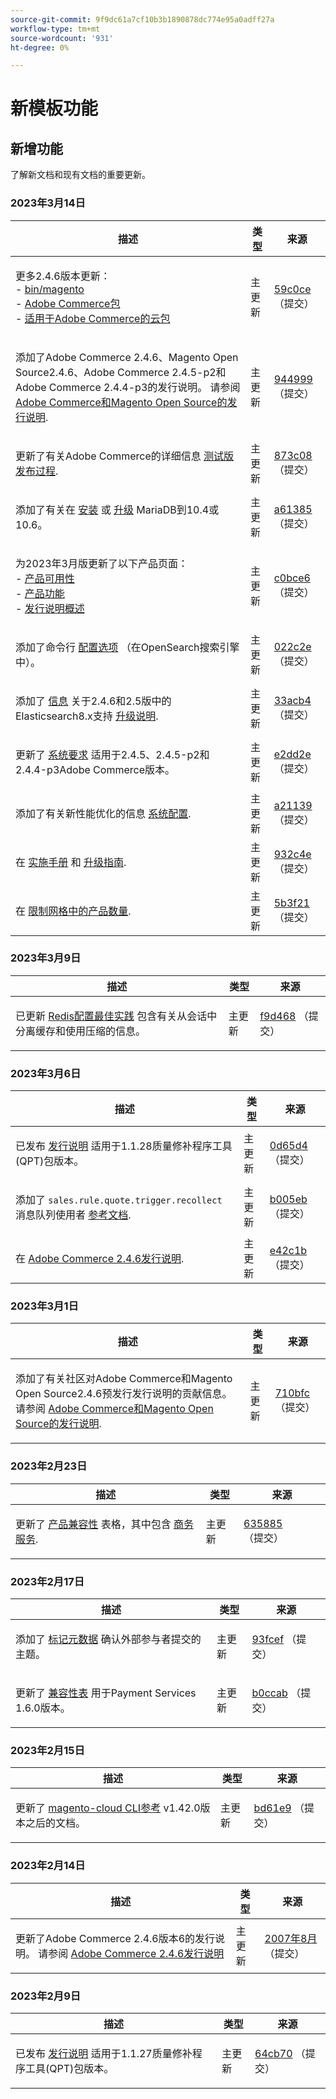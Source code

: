 ```yaml
---
source-git-commit: 9f9dc61a7cf10b3b1890878dc774e95a0adff27a
workflow-type: tm+mt
source-wordcount: '931'
ht-degree: 0%

---
```

# 新模板功能

## 新增功能

了解新文档和现有文档的重要更新。

### 2023年3月14日

<table style="table-layout:auto;">
  <thead>
    <tr>
      <th>描述</th>
      <th>类型</th>
      <th>来源</th>
    </tr>
  </thead>
  <tbody>
    <tr>
      <td><p>更多2.4.6版本更新：<br />- <a href="https://experienceleague.adobe.com/docs/commerce-operations_en/reference/commerce-on-premises.html">bin/magento</a><br />- <a href="https://experienceleague.adobe.com/docs/commerce-operations/release/packages/adobe-commerce.html">Adobe Commerce包</a><br />- <a href="https://experienceleague.adobe.com/docs/commerce-operations/release/packages/cloud.html">适用于Adobe Commerce的云包</a></p>
</td>
      <td>主更新</td>
      <td><a href="https://github.com/AdobeDocs/commerce-operations.en/commit/59c0cefdd63d2774ac0cfdee52d9f6fc916e7f88">59c0ce</a> （提交）</td>
    </tr>
    <tr>
      <td><p>添加了Adobe Commerce 2.4.6、Magento Open Source2.4.6、Adobe Commerce 2.4.5-p2和Adobe Commerce 2.4.4-p3的发行说明。  请参阅 <a href="https://experienceleague.adobe.com/docs/commerce-operations/release/notes/overview.html">Adobe Commerce和Magento Open Source的发行说明</a>.</p>
</td>
      <td>主更新</td>
      <td><a href="https://github.com/AdobeDocs/commerce-operations.en/commit/944999e0a935faacd5d1ac812d8dc8af566f9396">944999</a> （提交）</td>
    </tr>
    <tr>
      <td><p>更新了有关Adobe Commerce的详细信息 <a href="https://experienceleague.adobe.com/docs/commerce-operations/release/beta-program.html">测试版发布过程</a>.</p>
</td>
      <td>主更新</td>
      <td><a href="https://github.com/AdobeDocs/commerce-operations.en/commit/873c08d75c8bd95490eca29b088ef48aa133acbf">873c08</a> （提交）</td>
    </tr>
    <tr>
      <td><p>添加了有关在 <a href="https://experienceleague.adobe.com/docs/commerce-operations/installation-guide/prerequisites/database-server/mysql.html">安装</a> 或 <a href="https://experienceleague.adobe.com/docs/commerce-operations/upgrade-guide/prepare/prerequisites.html">升级</a> MariaDB到10.4或10.6。</p>
</td>
      <td>主更新</td>
      <td><a href="https://github.com/AdobeDocs/commerce-operations.en/commit/a6138555bbe87700be0a74d03c921b4beb741cf2">a61385</a> （提交）</td>
    </tr>
    <tr>
      <td><p>为2023年3月版更新了以下产品页面：<br />- <a href="https://experienceleague.adobe.com/docs/commerce-operations/release/product-availability.html">产品可用性</a><br />- <a href="https://experienceleague.adobe.com/docs/commerce-operations/release/features.html">产品功能</a><br />- <a href="https://experienceleague.adobe.com/docs/commerce-operations/release/notes/overview.html">发行说明概述</a></p>
</td>
      <td>主更新</td>
      <td><a href="https://github.com/AdobeDocs/commerce-operations.en/commit/c0bce6b659a8334339dc929513a631262deccf7a">c0bce6</a> （提交）</td>
    </tr>
    <tr>
      <td><p>添加了命令行 <a href="https://experienceleague.adobe.com/docs/commerce-operations/installation-guide/advanced.html">配置选项</a> （在OpenSearch搜索引擎中）。</p>
</td>
      <td>主更新</td>
      <td><a href="https://github.com/AdobeDocs/commerce-operations.en/commit/022c2ea7384b91f863435c77f753b1a2faeb6560">022c2e</a> （提交）</td>
    </tr>
    <tr>
      <td><p>添加了 <a href="https://experienceleague.adobe.com/docs/commerce-operations/configuration-guide/search/configure-search-engine.html">信息</a> 关于2.4.6和2.5版中的Elasticsearch8.x支持 <a href="https://experienceleague.adobe.com/docs/commerce-operations/upgrade-guide/prepare/prerequisites.html">升级说明</a>.</p>
</td>
      <td>主更新</td>
      <td><a href="https://github.com/AdobeDocs/commerce-operations.en/commit/33acb41735d5669008ae6ddf6c971062a0dbf158">33acb4</a> （提交）</td>
    </tr>
    <tr>
      <td><p>更新了 <a href="https://experienceleague.adobe.com/docs/commerce-operations/installation-guide/system-requirements.html">系统要求</a> 适用于2.4.5、2.4.5-p2和2.4.4-p3Adobe Commerce版本。</p>
</td>
      <td>主更新</td>
      <td><a href="https://github.com/AdobeDocs/commerce-operations.en/commit/e2dd2e7e57ec0ef25356b2ad3bebfa2ce187c863">e2dd2e</a> （提交）</td>
    </tr>
    <tr>
      <td><p>添加了有关新性能优化的信息 <a href="https://experienceleague.adobe.com/docs/commerce-operations/performance-best-practices/configuration.html#customer-segments-validation">系统配置</a>.</p>
</td>
      <td>主更新</td>
      <td><a href="https://github.com/AdobeDocs/commerce-operations.en/commit/a211392b4254b29a7981794f8c6632c2db127039">a21139</a> （提交）</td>
    </tr>
    <tr>
      <td><p>在 <a href="https://experienceleague.adobe.com/docs/commerce-operations/implementation-playbook/overview.html">实施手册</a> 和 <a href="https://experienceleague.adobe.com/docs/commerce-operations/upgrade-guide/overview.html">升级指南</a>.</p>
</td>
      <td>主更新</td>
      <td><a href="https://github.com/AdobeDocs/commerce-operations.en/commit/932c4e580349b95270ba30c01ce523bd1e462875">932c4e</a> （提交）</td>
    </tr>
    <tr>
      <td><p>在 <a href="https://experienceleague.adobe.com/docs/commerce-operations/performance-best-practices/configuration.html#limit-number-of-products-in-grid">限制网格中的产品数量</a>.</p>
</td>
      <td>主更新</td>
      <td><a href="https://github.com/AdobeDocs/commerce-operations.en/commit/5b3f2153504d89d2f3b0196bf99a9c08633e84b2">5b3f21</a> （提交）</td>
    </tr>
  </tbody>
</table>

### 2023年3月9日

<table style="table-layout:auto;">
  <thead>
    <tr>
      <th>描述</th>
      <th>类型</th>
      <th>来源</th>
    </tr>
  </thead>
  <tbody>
    <tr>
      <td><p>已更新 <a href="https://experienceleague.adobe.com/docs/commerce-operations/implementation-playbook/best-practices/planning/redis-service-configuration.html">Redis配置最佳实践</a> 包含有关从会话中分离缓存和使用压缩的信息。</p>
</td>
      <td>主更新</td>
      <td><a href="https://github.com/AdobeDocs/commerce-operations.en/commit/f9d46893a25569b9cb00b45ab285758b3b74b410">f9d468</a> （提交）</td>
    </tr>
  </tbody>
</table>

### 2023年3月6日

<table style="table-layout:auto;">
  <thead>
    <tr>
      <th>描述</th>
      <th>类型</th>
      <th>来源</th>
    </tr>
  </thead>
  <tbody>
    <tr>
      <td><p>已发布 <a href="https://experienceleague.adobe.com/docs/commerce-operations/tools/quality-patches-tool/release-notes.html">发行说明</a> 适用于1.1.28质量修补程序工具(QPT)包版本。</p>
</td>
      <td>主更新</td>
      <td><a href="https://github.com/AdobeDocs/commerce-operations.en/commit/0d65d40935b3efe09147e60252cf334b86052126">0d65d4</a> （提交）</td>
    </tr>
    <tr>
      <td><p>添加了 <code class="language-plaintext highlighter-rouge">sales.rule.quote.trigger.recollect</code> 消息队列使用者 <a href="https://experienceleague.adobe.com/docs/commerce-operations/configuration-guide/message-queues/consumers.html">参考文档</a>.</p>
</td>
      <td>主更新</td>
      <td><a href="https://github.com/AdobeDocs/commerce-operations.en/commit/b005eb39a8807147979f177a9460e45b75b7853e">b005eb</a> （提交）</td>
    </tr>
    <tr>
      <td><p>在 <a href="https://experienceleague.adobe.com/docs/commerce-operations/release/notes/adobe-commerce/2-4-6.html">Adobe Commerce 2.4.6发行说明</a>.</p>
</td>
      <td>主更新</td>
      <td><a href="https://github.com/AdobeDocs/commerce-operations.en/commit/e42c1b78451020654f9a8c366f53f6a42e79a6e3">e42c1b</a> （提交）</td>
    </tr>
  </tbody>
</table>

### 2023年3月1日

<table style="table-layout:auto;">
  <thead>
    <tr>
      <th>描述</th>
      <th>类型</th>
      <th>来源</th>
    </tr>
  </thead>
  <tbody>
    <tr>
      <td><p>添加了有关社区对Adobe Commerce和Magento Open Source2.4.6预发行发行说明的贡献信息。 请参阅 <a href="https://experienceleague.adobe.com/docs/commerce-operations/release/notes/overview.html">Adobe Commerce和Magento Open Source的发行说明</a>.</p>
</td>
      <td>主更新</td>
      <td><a href="https://github.com/AdobeDocs/commerce-operations.en/commit/710bfc501d63a7e0c3b41bd2a56d8d1d5cd27d53">710bfc</a> （提交）</td>
    </tr>
  </tbody>
</table><!-- date_group -->

### 2023年2月23日

<table style="table-layout:auto;">
  <thead>
    <tr>
      <th>描述</th>
      <th>类型</th>
      <th>来源</th>
    </tr>
  </thead>
  <tbody>
    <tr>
      <td><p>更新了 <a href="https://experienceleague.adobe.com/docs/commerce-operations/release/product-availability.html">产品兼容性</a> 表格，其中包含 <a href="https://experienceleague.adobe.com/docs/commerce-merchant-services/user-guides/home.html?lang=en">商务服务</a>.</p>
</td>
      <td>主更新</td>
      <td><a href="https://github.com/AdobeDocs/commerce-operations.en/commit/6358853d1bbd2b021b755750b1719cf270d98b39">635885</a> （提交）</td>
    </tr>
  </tbody>
</table>

### 2023年2月17日

<table style="table-layout:auto;">
  <thead>
    <tr>
      <th>描述</th>
      <th>类型</th>
      <th>来源</th>
    </tr>
  </thead>
  <tbody>
    <tr>
      <td><p>添加了 <a href="https://experienceleague.adobe.com/docs/commerce-operations/configuration-guide/cache/use-varnish-esi.html">标记元数据</a> 确认外部参与者提交的主题。</p>
</td>
      <td>主更新</td>
      <td><a href="https://github.com/AdobeDocs/commerce-operations.en/commit/93fcef7b8c3dd152362978412929b9f1912eb3a9">93fcef</a> （提交）</td>
    </tr>
    <tr>
      <td><p>更新了 <a href="https://experienceleague.adobe.com/docs/commerce-operations/release/product-availability.html#compatibility">兼容性表</a> 用于Payment Services 1.6.0版本。</p>
</td>
      <td>主更新</td>
      <td><a href="https://github.com/AdobeDocs/commerce-operations.en/commit/b0ccab209113308c2be79197247a43805d85e269">b0ccab</a> （提交）</td>
    </tr>
  </tbody>
</table>

### 2023年2月15日

<table style="table-layout:auto;">
  <thead>
    <tr>
      <th>描述</th>
      <th>类型</th>
      <th>来源</th>
    </tr>
  </thead>
  <tbody>
    <tr>
      <td><p>更新了 <a href="https://experienceleague.adobe.com/docs/commerce-operations/reference/commerce.html">magento-cloud CLI参考</a> v1.42.0版本之后的文档。</p>
</td>
      <td>主更新</td>
      <td><a href="https://github.com/AdobeDocs/commerce-operations.en/commit/bd61e9766656df422ba9222283b04e700e8a762b">bd61e9</a> （提交）</td>
    </tr>
  </tbody>
</table>

### 2023年2月14日

<table style="table-layout:auto;">
  <thead>
    <tr>
      <th>描述</th>
      <th>类型</th>
      <th>来源</th>
    </tr>
  </thead>
  <tbody>
    <tr>
      <td><p>更新了Adobe Commerce 2.4.6版本6的发行说明。 请参阅 <a href="https://experienceleague.adobe.com/docs/commerce-operations/release/notes/adobe-commerce/2-4-6.html">Adobe Commerce 2.4.6发行说明</a></p>
</td>
      <td>主更新</td>
      <td><a href="https://github.com/AdobeDocs/commerce-operations.en/commit/8e0007088fecc1bb59272508ad19ce782f4b741d">2007年8月</a> （提交）</td>
    </tr>
  </tbody>
</table>

### 2023年2月9日

<table style="table-layout:auto;">
  <thead>
    <tr>
      <th>描述</th>
      <th>类型</th>
      <th>来源</th>
    </tr>
  </thead>
  <tbody>
    <tr>
      <td><p>已发布 <a href="https://experienceleague.adobe.com/docs/commerce-operations/tools/quality-patches-tool/release-notes.html">发行说明</a> 适用于1.1.27质量修补程序工具(QPT)包版本。</p>
</td>
      <td>主更新</td>
      <td><a href="https://github.com/AdobeDocs/commerce-operations.en/commit/64cb70ebc9f2bd6533581a302e15aa6301ae4869">64cb70</a> （提交）</td>
    </tr>
  </tbody>
</table><!-- date_group --><!-- month_group --><!-- year_group -->
